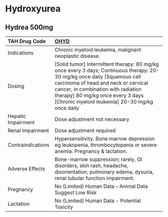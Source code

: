 # Hydroxyurea

## Hydrea 500mg

| TAH Drug Code      | [**OHYD**](https://www.tahsda.org.tw/drugs/hissearch.php?drug_code=OHYD)                                                                                                                                                                                                                     |
|:-------------------|:---------------------------------------------------------------------------------------------------------------------------------------------------------------------------------------------------------------------------------------------------------------------------------------------|
| Indications        | Chronic myeloid leukemia, malignant neoplastic disease.                                                                                                                                                                                                                                      |
| Dosing             | [Solid tumor] Intermittent therapy: 80 mg/kg once every 3 days; Continuous therapy: 20-30 mg/kg once daily [Squamous cell carcinoma of head and neck or cervical cancer, in combination with radiation therapy] 80 mg/kg once every 3 days [Chronic myeloid leukemia] 20-30 mg/kg once daily |
| Hepatic Impairment | Dose adjustment not necessary                                                                                                                                                                                                                                                                |
| Renal Impairment   | Dose adjustment required                                                                                                                                                                                                                                                                     |
| Contraindications  | Hypersensitivity. Bone marrow depression eg leukopenia, thrombocytopenia or severe anemia. Pregnancy & lactation.                                                                                                                                                                            |
| Adverse Effects    | Bone-marrow suppression; rarely, GI disorders, skin rash, headache, disorientation, pulmonary edema, dysuria, renal tubular function impairment.                                                                                                                                             |
| Pregnancy          | No (Limited) Human Data – Animal Data Suggest Low Risk                                                                                                                                                                                                                                       |
| Lactation          | No (Limited) Human Data - Potential Toxicity                                                                                                                                                                                                                                                 |

